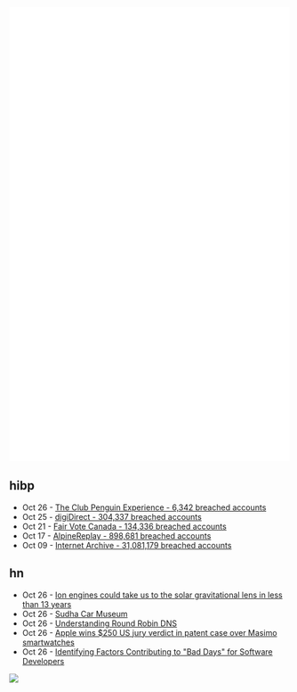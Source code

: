 ![Metrics](https://raw.githubusercontent.com/phixion/phixion/master/metrics.svg)

## hibp

<!--
for https://github.com/phixion/phixion/blob/main/.github/workflows/feeds.yml
-->
<!--START_SECTION:haveibeenpwnd-->
- Oct 26 - [The Club Penguin Experience - 6,342 breached accounts](https://haveibeenpwned.com/PwnedWebsites#TheClubPenguinExperience)
- Oct 25 - [digiDirect - 304,337 breached accounts](https://haveibeenpwned.com/PwnedWebsites#digiDirect)
- Oct 21 - [Fair Vote Canada - 134,336 breached accounts](https://haveibeenpwned.com/PwnedWebsites#FairVoteCanada)
- Oct 17 - [AlpineReplay - 898,681 breached accounts](https://haveibeenpwned.com/PwnedWebsites#AlpineReplay)
- Oct 09 - [Internet Archive - 31,081,179 breached accounts](https://haveibeenpwned.com/PwnedWebsites#InternetArchive)
<!--END_SECTION:haveibeenpwnd-->

## hn

<!--
for https://github.com/phixion/phixion/blob/main/.github/workflows/feeds.yml
-->
<!--START_SECTION:hn-->
- Oct 26 - [Ion engines could take us to the solar gravitational lens in less than 13 years](https://phys.org/news/2024-10-ion-solar-gravitational-lens-years.html)
- Oct 26 - [Sudha Car Museum](https://twitter.com/anandmahindra/status/1850005999811174634)
- Oct 26 - [Understanding Round Robin DNS](https://blog.hyperknot.com/p/understanding-round-robin-dns)
- Oct 26 - [Apple wins $250 US jury verdict in patent case over Masimo smartwatches](https://www.reuters.com/legal/masimo-smartwatches-infringe-apple-patents-us-jury-says-2024-10-25/)
- Oct 26 - [Identifying Factors Contributing to "Bad Days" for Software Developers](https://arxiv.org/abs/2410.18379)
<!--END_SECTION:hn-->

<!--
for https://yhype.me
-->
![](https://hit.yhype.me/github/profile?user_id=13013670)
